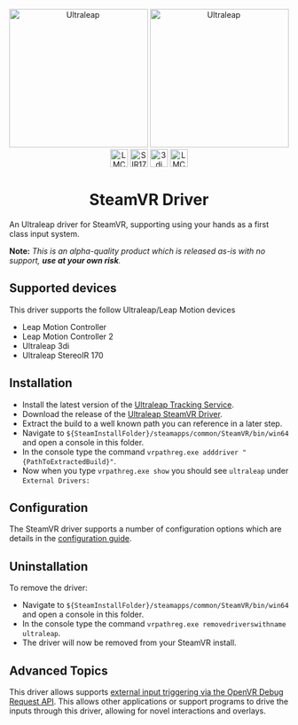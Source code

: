 <p align="center">
  <a href="https://ultraleap.com#gh-light-mode-only"><img width="250px" alt="Ultraleap" src="doc/UltraleapLogoColor.png" /></a>
  <a href="https://ultraleap.com#gh-dark-mode-only"><img width="250px" alt="Ultraleap" src="doc/UltraleapLogoDarkMode.png" /></a>
  <br />
  <img height="32px" width="32px" alt="LMC" src="ultraleap/resources/icons/lmc_status_ready@2x.png" />
  <img height="32px" width="32px" alt="SIR170" src="ultraleap/resources/icons/sir170_status_ready@2x.png" />
  <img height="32px" width="32px" alt="3di" src="ultraleap/resources/icons/3di_status_ready@2x.png" />
  <img height="32px" width="32px" alt="LMC2" src="ultraleap/resources/icons/lmc2_status_ready@2x.png" />
</p>

<span align="center">

# SteamVR Driver

</span>

An Ultraleap driver for SteamVR, supporting using your hands as a first class input system.

**Note:**
_This is an alpha-quality product which is released as-is with no support, **use at your own risk**._

## Supported devices

This driver supports the follow Ultraleap/Leap Motion devices

* Leap Motion Controller
* Leap Motion Controller 2
* Ultraleap 3di
* Ultraleap StereoIR 170

## Installation

- Install the latest version of
  the [Ultraleap Tracking Service](https://developer.leapmotion.com/tracking-software-download).
- Download the release of the [Ultraleap SteamVR Driver](https://github.com/rblenkinsopp/driver_ultraleap/releases).
- Extract the build to a well known path you can reference in a later step.
- Navigate to `${SteamInstallFolder}/steamapps/common/SteamVR/bin/win64` and open a console in this folder.
- In the console type the command `vrpathreg.exe adddriver "{PathToExtractedBuild}"`.
- Now when you type `vrpathreg.exe show` you should see `ultraleap` under `External Drivers:`

## Configuration

The SteamVR driver supports a number of configuration options which are details in
the [configuration guide](doc/Configuration.md).

## Uninstallation

To remove the driver:

- Navigate to `${SteamInstallFolder}/steamapps/common/SteamVR/bin/win64` and open a console in this folder.
- In the console type the command `vrpathreg.exe removedriverswithname ultraleap`.
- The driver will now be removed from your SteamVR install.

## Advanced Topics

This driver allows supports [external input triggering via the OpenVR Debug Request API](doc/DebugRequestAPI.md). This
allows other applications or support programs to drive the inputs through this driver, allowing for novel interactions
and overlays.